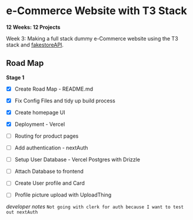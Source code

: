 # e-Commerce Website with T3 Stack

**12 Weeks: 12 Projects**

Week 3:
Making a full stack dummy e-Commerce website using the T3 stack and [fakestoreAPI](fakestoreapi.com).

## Road Map

**Stage 1**

- [X] Create Road Map - README.md
- [X] Fix Config Files and tidy up build process
- [X] Create homepage UI
- [X] Deployment - Vercel
- [ ] Routing for product pages
- [ ] Add authentication - nextAuth
- [ ] Setup User Database - Vercel Postgres with Drizzle
- [ ] Attach Database to frontend
- [ ] Create User profile and Card
- [ ] Profile picture upload with UploadThing


*developer notes*
`Not going with clerk for auth because I want to test out nextAuth`